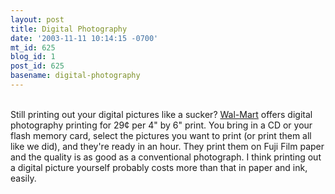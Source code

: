 ```yaml
---
layout: post
title: Digital Photography
date: '2003-11-11 10:14:15 -0700'
mt_id: 625
blog_id: 1
post_id: 625
basename: digital-photography
---
```

<br />Still printing out your digital pictures like a sucker? <a href="http://www.walmart.com/">Wal-Mart</a> offers digital photography printing for 29&#xA2; per 4" by 6" print. You bring in a CD or your flash memory card, select the pictures you want to print (or print them all like we did), and they're ready in an hour. They print them on Fuji Film paper and the quality is as good as a conventional photograph. I think printing out a digital picture yourself probably costs more than that in paper and ink, easily.<br /><br /><br />
